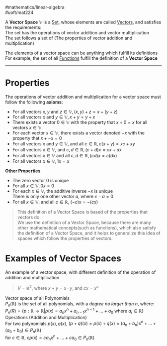#mathematics/linear-algebra  
#uoft/mat224 


A **Vector Space** $\mathbb{V}$ is a [Set](Set.md), whose elements are called [Vectors](Vector.md), and satisfies the requirements:  
	The set has the operations of vector addition and vector multiplication  
	The set follows a set of [](Vector.md#^a7e263|axioms) (The properties of vector addition and multiplication)

The elements of a vector space can be anything which fulfill its definitions  
	For example, the set of all [Functions](Function.md) fulfill the definition of a **Vector Space**

---
# Properties
The operations of vector addition and multiplication for a vector space must follow the following **axioms**:
- For all vectors $x,y$ and $z\in \mathbb{V}, (x,y)+z=x+(y+z)$
- For all vectors $x$ and $y\in \mathbb{V}, x+y=y+x$
- There exists a vector $0\in \mathbb{V}$ with the property that $x+0=x$ for all vectors $x\in \mathbb{V}$
- For each vector $x\in \mathbb{V}$, there exists a vector denoted $-x$ with the property that $x+-x=0$
- For all vectors $x$ and $y\in \mathbb{V}$, and all $c\in \mathbb{R}, c(x+y)=xc+xy$
- For all vectors $x\in \mathbb{V}$, and $c,d\in \mathbb{R}, (c+d)x=cx+dx$
- For all vectors $x\in \mathbb{V}$ and all $c,d\in \mathbb{R}, (cd)x=c(dx)$
- For all vectors $x\in \mathbb{V},1x=x$

**Other Properties**
- The zero vector $0$ is unique
- For all $x\in \mathbb{V}, 0x=0$
- For each $x\in \mathbb{V}$, the additive inverse $-x$ is unique  
	There is only one other vector $a$, where $x-a=0$
- For all $x\in \mathbb{V}$, and all $c\in \mathbb{R}$, $(-c)x=-(cx)$


> This definition of a Vector Space is based of the properties that vectors do.  
> We use the definition of a Vector Space, because there are many other mathematical concepts(such as functions), which also satisfy the definition of a Vector Space, and it helps to generalize this idea of spaces which follow the properties of vectors. 


# Examples of Vector Spaces

An example of a vector space, with different definition of the operation of addition and multiplication

>$V=\mathbb{R}^{2}$, where $x+y=x\cdot y$, and $cx=x^{c}$

Vector space of all Polynomials  
$P_{n}(\mathbb{R})$ is the set of all polynomials, with a *degree no larger than $n$*, where:  
	$P_{n}(R)=\{p:\mathbb{R}\rightarrow \mathbb{R}|p(x)=a_{n}x^{n}+a_{n-1}x^{n-1}+...+a_{0} \text{ where }a_{i}\in \mathbb{R}\}$  
	Operations (Addition and Multiplication)  
		For two polynomials $p(x), q(x)$, $(p+q)(x)=p(x)+q(x)=(a_{n}+b_{n})x^{n}+...+(a_{0}+b_{0})\in P_{n}(\mathbb{R})$  
		for $c\in \mathbb{R}$, $cp(x)=ca_{n}x^{n}+...+ca_{0}\in P_{n}(\mathbb{R})$
